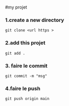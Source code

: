 #my projet 
### 1.create a new directory
```
git clone <url https >
```
### 2.add this projet
```
git add .
```
### 3. faire le commit
```
git commit -m "msg"
```
### 4.faire le push 
```
git push origin main
```
